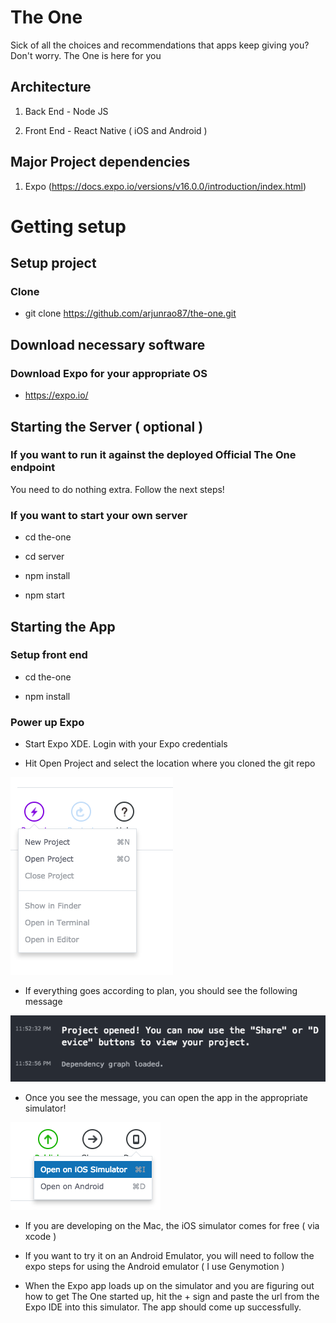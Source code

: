 # The One

Sick of all the choices and recommendations that apps keep giving you? Don't worry. The One is here for you

## Architecture

1. Back End - Node JS

2. Front End - React Native ( iOS and Android )

## Major Project dependencies

1. Expo (https://docs.expo.io/versions/v16.0.0/introduction/index.html)

# Getting setup

## Setup project

### Clone

- git clone https://github.com/arjunrao87/the-one.git

## Download necessary software

### Download Expo for your appropriate OS

- https://expo.io/

## Starting the Server ( optional )

### If you want to run it against the deployed Official The One endpoint

You need to do nothing extra. Follow the next steps!

### If you want to start your own server

- cd the-one

- cd server

- npm install

- npm start

## Starting the App

### Setup front end

- cd the-one

- npm install

### Power up Expo

- Start Expo XDE. Login with your Expo credentials

- Hit Open Project and select the location where you cloned the git repo

![alt text](https://github.com/arjunrao87/arjunrao.github.io/blob/master/open.png "Open Project")

- If everything goes according to plan, you should see the following message

![alt text](https://github.com/arjunrao87/arjunrao.github.io/blob/master/success.png "Success")

- Once you see the message, you can open the app in the appropriate simulator!

![alt text](https://github.com/arjunrao87/arjunrao.github.io/blob/master/simulator.png "Simulator")

- If you are developing on the Mac, the iOS simulator comes for free ( via xcode )

- If you want to try it on an Android Emulator, you will need to follow the expo steps for using the Android emulator ( I use Genymotion )

- When the Expo app loads up on the simulator and you are figuring out how to get The One started up, hit the + sign and paste the url from the Expo IDE into this simulator. The app should come up successfully.

